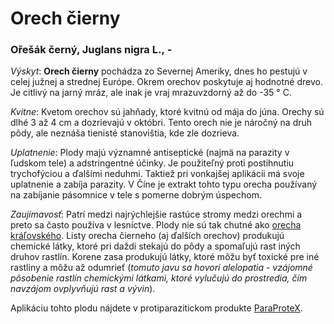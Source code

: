 Orech čierny
============

### Ořešák černý, Juglans nigra L., -

*Výskyt*: **Orech čierny** pochádza zo Severnej Ameriky, dnes ho pestujú v celej
južnej a strednej Európe. Okrem orechov poskytuje aj hodnotné drevo. Je citlivý
na jarný mráz, ale inak je vraj mrazuvzdorný až do -35 ° C.

*Kvitne*: Kvetom orechov sú jahňady, ktoré kvitnú od mája do júna. Orechy sú
dlhé 3 až 4 cm a dozrievajú v októbri. Tento orech nie je náročný na druh pôdy,
ale neznáša tienisté stanovištia, kde zle dozrieva.

*Uplatnenie*: Plody majú významné antiseptické (najmä na parazity v ľudskom
tele) a adstringentné účinky. Je použiteľný proti postihnutiu trychofýciou a
ďalšími neduhmi. Taktiež pri vonkajšej aplikácii má svoje uplatnenie a zabíja
parazity. V Číne je extrakt tohto typu orecha používaný na zabíjanie pásomnice v
tele s pomerne dobrým úspechom.

*Zaujímavosť*: Patrí medzi najrýchlejšie rastúce stromy medzi orechmi a preto sa
často používa v lesníctve. Plody nie sú tak chutné ako [orecha
kráľovského](/sip/p/orech-vlassky/). Listy orecha čierneho (aj
ďalších orechov) produkujú chemické látky, ktoré pri daždi stekajú do pôdy a
spomaľujú rast iných druhov rastlín. Korene zasa produkujú látky, ktoré môžu byť
toxické pre iné rastliny a môžu až odumrieť (*tomuto javu sa hovorí alelopatia -
vzájomné pôsobenie rastlín chemickými látkami, ktoré vylučujú do prostredia, čím
navzájom ovplyvňujú rast a vývin*).

Aplikáciu tohto plodu nájdete v protiparazitickom produkte
[ParaProteX](/sip/p/paraprotex/).

